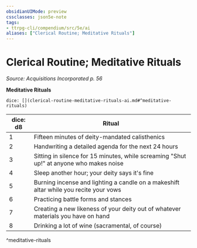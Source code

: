 ```yaml
---
obsidianUIMode: preview
cssclasses: json5e-note
tags:
- ttrpg-cli/compendium/src/5e/ai
aliases: ["Clerical Routine; Meditative Rituals"]
---
```

# Clerical Routine; Meditative Rituals
*Source: Acquisitions Incorporated p. 56* 

**Meditative Rituals**

`dice: [](clerical-routine-meditative-rituals-ai.md#^meditative-rituals)`

| dice: d8 | Ritual |
|----------|--------|
| 1 | Fifteen minutes of deity-mandated calisthenics |
| 2 | Handwriting a detailed agenda for the next 24 hours |
| 3 | Sitting in silence for 15 minutes, while screaming "Shut up!" at anyone who makes noise |
| 4 | Sleep another hour; your deity says it's fine |
| 5 | Burning incense and lighting a candle on a makeshift altar while you recite your vows |
| 6 | Practicing battle forms and stances |
| 7 | Creating a new likeness of your deity out of whatever materials you have on hand |
| 8 | Drinking a lot of wine (sacramental, of course) |
^meditative-rituals
